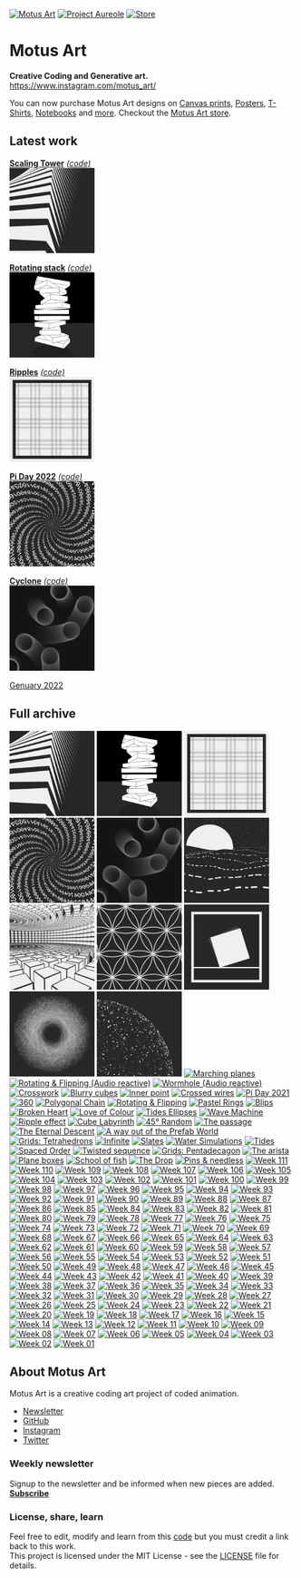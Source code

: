 [![Motus Art](assets/img/website/MotusArt.jpg "Motus Art")](#motus-art)
[![Project Aureole](assets/img/website/Project-Aureole.jpg "Project Aureole")](https://github.com/owenmcateer/Project-Aureole)
[![Store](assets/img/website/Buy-prints.jpg "Buy Motus Art Prints")](https://motusart.redbubble.com/)


# Motus Art

**Creative Coding and Generative art.**  
https://www.instagram.com/motus_art/

You can now purchase Motus Art designs on [Canvas prints](https://www.redbubble.com/people/motusart/shop?artistUserName=motusart&asc=u&iaCode=u-print-canvas), [Posters](https://www.redbubble.com/people/motusart/shop?artistUserName=motusart&asc=u&iaCode=u-print-poster), [T-Shirts](https://cottonbureau.com/people/owen-mcateer), [Notebooks](https://www.redbubble.com/people/motusart/shop?artistUserName=motusart&asc=u&iaCode=u-notebook-spiral) and [more](https://www.redbubble.com/people/motusart/shop).
Checkout the [Motus Art store](https://www.redbubble.com/people/motusart/shop).


## Latest work
[**Scaling Tower**][week158] [*(code)*][week158code]  
[![Scaling Tower)](./assets/img/preview/week_158.png)][week158]

[**Rotating stack**][week157] [*(code)*][week157code]  
[![Rotating stack)](./assets/img/preview/week_157.png)][week157]

[**Ripples**][week156] [*(code)*][week156code]  
[![Ripples)](./assets/img/preview/week_156.png)][week156]

[**Pi Day 2022**][week155] [*(code)*][week155code]  
[![Pi Day 2022)](./assets/img/preview/week_155.png)][week155]

[**Cyclone**][week154] [*(code)*][week154code]  
[![Cyclone)](./assets/img/preview/week_154.png)][week154]

[Genuary 2022](https://github.com/owenmcateer/Motus-Art/blob/master/GENUARY.md)


## Full archive
[![Scaling Tower](./assets/img/preview/week_158.png)][week158]
[![Rotating stack](./assets/img/preview/week_157.png)][week157]
[![Ripples](./assets/img/preview/week_156.png)][week156]
[![Pi Day 2022](./assets/img/preview/week_155.png)][week155]
[![Cyclone](./assets/img/preview/week_154.png)][week154]
[![Night ocean](./assets/img/preview/week_153.png)][week153]
[![Reactor core](./assets/img/preview/week_152.png)][week152]
[![Packed Circles](./assets/img/preview/week_150.png)][week150]
[![A loud GIF](./assets/img/preview/week_149.png)][week149]
[![Cobweb Frosting](./assets/img/preview/week_148.png)][week148]
[![Entity Globe](./assets/img/preview/week_147.png)][week147]
[![Marching planes](./assets/img/preview/week_146.png)][week146]
[![Rotating & Flipping (Audio reactive)](./assets/img/preview/week_136.png)][week145]
[![Wormhole (Audio reactive)](./assets/img/preview/week_103.png)][week144]
[![Crosswork](./assets/img/preview/week_143.png)][week143]
[![Blurry cubes](./assets/img/preview/week_142.png)][week142]
[![Inner point](./assets/img/preview/week_141.png)][week141]
[![Crossed wires](./assets/img/preview/week_140.png)][week140]
[![Pi Day 2021](./assets/img/preview/week_139.png)][week139]
[![360](./assets/img/preview/week_138.png)][week138]
[![Polygonal Chain](./assets/img/preview/week_137.png)][week137]
[![Rotating &amp; Flipping](./assets/img/preview/week_136.png)][week136]
[![Pastel Rings](./assets/img/preview/week_135.png)][week135]
[![Blips](./assets/img/preview/week_134.png)][week134]
[![Broken Heart](./assets/img/preview/week_133.png)][week133]
[![Love of Colour](./assets/img/preview/week_132.png)][week132]
[![Tides Ellipses](./assets/img/preview/week_131.png)][week131]
[![Wave Machine](./assets/img/preview/week_130.png)][week130]
[![Ripple effect](./assets/img/preview/week_129.png)][week129]
[![Cube Labyrinth](./assets/img/preview/week_128.png)][week128]
[![45° Random](./assets/img/preview/week_127.png)][week127]
[![The passage](./assets/img/preview/week_126.png)][week126]
[![The Eternal Descent](./assets/img/preview/week_125.png)][week125]
[![A way out of the Prefab World](./assets/img/preview/week_124.png)][week124]
[![Grids: Tetrahedrons](./assets/img/preview/week_123.png)][week123]
[![Infinite](./assets/img/preview/week_122.png)][week122]
[![Slates](./assets/img/preview/week_121.png)][week121]
[![Water Simulations](./assets/img/preview/WaterSimulations.png)][waterSims]
[![Tides](./assets/img/preview/week_120.png)][week120]
[![Spaced Order](./assets/img/preview/week_119.png)][week119]
[![Twisted sequence](./assets/img/preview/week_118.png)][week118]
[![Grids: Pentadecagon](./assets/img/preview/week_117.png)][week117]
[![The arista](./assets/img/preview/week_116.png)][week116]
[![Plane boxes](./assets/img/preview/week_115.png)][week115]
[![School of fish](./assets/img/preview/week_114.png)][week114]
[![The Drop](./assets/img/preview/week_113.png)][week113]
[![Pins & needless](./assets/img/preview/week_112.png)][week112]
[![Week 111](./assets/img/preview/week_111.png)][week111]
[![Week 110](./assets/img/preview/week_110.png)][week110]
[![Week 109](./assets/img/preview/week_109.png)][week109]
[![Week 108](./assets/img/preview/week_108.png)][week108]
[![Week 107](./assets/img/preview/week_107.png)][week107]
[![Week 106](./assets/img/preview/week_106.png)][week106]
[![Week 105](./assets/img/preview/week_105.png)][week105]
[![Week 104](./assets/img/preview/week_104.png)][week104]
[![Week 103](./assets/img/preview/week_103.png)][week103]
[![Week 102](./assets/img/preview/week_102.png)][week102]
[![Week 101](./assets/img/preview/week_101.png)][week101]
[![Week 100](./assets/img/preview/week_100.png)][week100]
[![Week 99](./assets/img/preview/week_99.png)][week99]
[![Week 98](./assets/img/preview/week_98.png)][week98]
[![Week 97](./assets/img/preview/week_97.png)][week97]
[![Week 96](./assets/img/preview/week_96.png)][week96]
[![Week 95](./assets/img/preview/week_95.png)][week95]
[![Week 94](./assets/img/preview/week_94.png)][week94]
[![Week 93](./assets/img/preview/week_93.png)][week93]
[![Week 92](./assets/img/preview/week_92.png)][week92]
[![Week 91](./assets/img/preview/week_91.png)][week91]
[![Week 90](./assets/img/preview/week_90.png)][week90]
[![Week 89](./assets/img/preview/week_89.png)][week89]
[![Week 88](./assets/img/preview/week_88.png)][week88]
[![Week 87](./assets/img/preview/week_87.png)][week87]
[![Week 86](./assets/img/preview/week_86.png)][week86]
[![Week 85](./assets/img/preview/week_85.png)][week85]
[![Week 84](./assets/img/preview/week_84.png)][week84]
[![Week 83](./assets/img/preview/week_83.png)][week83]
[![Week 82](./assets/img/preview/week_82.png)][week82]
[![Week 81](./assets/img/preview/week_81.png)][week81]
[![Week 80](./assets/img/preview/week_80.png)][week80]
[![Week 79](./assets/img/preview/week_79.png)][week79]
[![Week 78](./assets/img/preview/week_78.png)][week78]
[![Week 77](./assets/img/preview/week_77.png)][week77]
[![Week 76](./assets/img/preview/week_76.png)][week76]
[![Week 75](./assets/img/preview/week_75.png)][week75]
[![Week 74](./assets/img/preview/week_74.png)][week74]
[![Week 73](./assets/img/preview/week_73.png)][week73]
[![Week 72](./assets/img/preview/week_72.png)][week72]
[![Week 71](./assets/img/preview/week_71.png)][week71]
[![Week 70](./assets/img/preview/week_70.png)][week70]
[![Week 69](./assets/img/preview/week_69.png)][week69]
[![Week 68](./assets/img/preview/week_68.png)][week68]
[![Week 67](./assets/img/preview/week_67.png)][week67]
[![Week 66](./assets/img/preview/week_66.png)][week66]
[![Week 65](./assets/img/preview/week_65.png)][week65]
[![Week 64](./assets/img/preview/week_64.png)][week64]
[![Week 63](./assets/img/preview/week_63.png)][week63]
[![Week 62](./assets/img/preview/week_62.png)][week62]
[![Week 61](./assets/img/preview/week_61.png)][week61]
[![Week 60](./assets/img/preview/week_60.png)][week60]
[![Week 59](./assets/img/preview/week_59.png)][week59]
[![Week 58](./assets/img/preview/week_58.png)][week58]
[![Week 57](./assets/img/preview/week_57.png)][week57]
[![Week 56](./assets/img/preview/week_56.png)][week56]
[![Week 55](./assets/img/preview/week_55.png)][week55]
[![Week 54](./assets/img/preview/week_54.png)][week54]
[![Week 53](./assets/img/preview/week_53.png)][week53]
[![Week 52](./assets/img/preview/week_52.png)][week52]
[![Week 51](./assets/img/preview/week_51.png)][week51]
[![Week 50](./assets/img/preview/week_50.png)][week50]
[![Week 49](./assets/img/preview/week_49.png)][week49]
[![Week 48](./assets/img/preview/week_48.png)][week48]
[![Week 47](./assets/img/preview/week_47.png)][week47]
[![Week 46](./assets/img/preview/week_46.png)][week46]
[![Week 45](./assets/img/preview/week_45.png)][week45]
[![Week 44](./assets/img/preview/week_44.png)][week44]
[![Week 43](./assets/img/preview/week_43.png)][week43]
[![Week 42](./assets/img/preview/week_42.png)][week42]
[![Week 41](./assets/img/preview/week_41.png)][week41]
[![Week 40](./assets/img/preview/week_40.png)][week40]
[![Week 39](./assets/img/preview/week_39.png)][week39]
[![Week 38](./assets/img/preview/week_38.png)][week38]
[![Week 37](./assets/img/preview/week_37.png)][week37]
[![Week 36](./assets/img/preview/week_36.png)][week36]
[![Week 35](./assets/img/preview/week_35.png)][week35]
[![Week 34](./assets/img/preview/week_34.png)][week34]
[![Week 33](./assets/img/preview/week_33.png)][week33]
[![Week 32](./assets/img/preview/week_32.png)][week32]
[![Week 31](./assets/img/preview/week_31.png)][week31]
[![Week 30](./assets/img/preview/week_30.png)][week30]
[![Week 29](./assets/img/preview/week_29.png)][week29]
[![Week 28](./assets/img/preview/week_28.png)][week28]
[![Week 27](./assets/img/preview/week_27.png)][week27]
[![Week 26](./assets/img/preview/week_26.png)][week26]
[![Week 25](./assets/img/preview/week_25.png)][week25]
[![Week 24](./assets/img/preview/week_24.png)][week24]
[![Week 23](./assets/img/preview/week_23.png)][week23]
[![Week 22](./assets/img/preview/week_22.png)][week22]
[![Week 21](./assets/img/preview/week_21.png)][week21]
[![Week 20](./assets/img/preview/week_20.png)][week20]
[![Week 19](./assets/img/preview/week_19.png)][week19]
[![Week 18](./assets/img/preview/week_18.png)][week18]
[![Week 17](./assets/img/preview/week_17.png)][week17]
[![Week 16](./assets/img/preview/week_16.png)][week16]
[![Week 15](./assets/img/preview/week_15.png)][week15]
[![Week 14](./assets/img/preview/week_14.png)][week14]
[![Week 13](./assets/img/preview/week_13.png)][week13]
[![Week 12](./assets/img/preview/week_12.png)][week12]
[![Week 11](./assets/img/preview/week_11.png)][week11]
[![Week 10](./assets/img/preview/week_10.png)][week10]
[![Week 09](./assets/img/preview/week_09.png)][week09]
[![Week 08](./assets/img/preview/week_08.png)][week08]
[![Week 07](./assets/img/preview/week_07.png)][week07]
[![Week 06](./assets/img/preview/week_06.png)][week06]
[![Week 05](./assets/img/preview/week_05.png)][week05]
[![Week 04](./assets/img/preview/week_04.png)][week04]
[![Week 03](./assets/img/preview/week_03.png)][week03]
[![Week 02](./assets/img/preview/week_02.png)][week02]
[![Week 01](./assets/img/preview/week_01.png)][week01]

## About Motus Art

Motus Art is a creative coding art project of coded animation.
* [Newsletter](http://eepurl.com/dmntwP)
* [GitHub](https://github.com/owenmcateer)
* [Instagram](https://www.instagram.com/Motus_Art/)
* [Twitter](https://twitter.com/motus_art)

### Weekly newsletter

Signup to the newsletter and be informed when new pieces are added.  
[**Subscribe**](http://eepurl.com/dmntwP)

### License, share, learn

Feel free to edit, modify and learn from this [code](https://github.com/owenmcateer/Motus-Art) but you must credit a link back to this work.  
This project is licensed under the MIT License - see the [LICENSE](LICENSE) file for details.

[week01]: https://owenmcateer.github.io/Motus-Art/projects/week_01.html
[week01code]: https://github.com/owenmcateer/Motus-Art/blob/master/src/week_01/main.js
[week02]: https://owenmcateer.github.io/Motus-Art/projects/week_02.html
[week02code]: https://github.com/owenmcateer/Motus-Art/blob/master/src/week_02/main.js
[week03]: https://owenmcateer.github.io/Motus-Art/projects/week_03.html
[week03code]: https://github.com/owenmcateer/Motus-Art/blob/master/src/week_03/main.js
[week04]: https://owenmcateer.github.io/Motus-Art/projects/week_04.html
[week04code]: https://github.com/owenmcateer/Motus-Art/blob/master/src/week_04/main.js
[week05]: https://owenmcateer.github.io/Motus-Art/projects/week_05.html
[week05code]: https://github.com/owenmcateer/Motus-Art/blob/master/src/week_05/main.js
[week06]: https://owenmcateer.github.io/Motus-Art/projects/week_06.html
[week06code]: https://github.com/owenmcateer/Motus-Art/blob/master/src/week_06/main.js
[week07]: https://owenmcateer.github.io/Motus-Art/projects/week_07.html
[week07code]: https://github.com/owenmcateer/Motus-Art/blob/master/src/week_07/main.js
[week08]: https://owenmcateer.github.io/Motus-Art/projects/week_08.html
[week08code]: https://github.com/owenmcateer/Motus-Art/tree/master/src/week_08
[week09]: https://owenmcateer.github.io/Motus-Art/projects/week_09.html
[week09code]: https://github.com/owenmcateer/Motus-Art/blob/master/src/week_09/main.js
[week10]: https://owenmcateer.github.io/Motus-Art/projects/week_10.html
[week10code]: https://github.com/owenmcateer/Motus-Art/blob/master/src/week_10/main.js
[week11]: https://owenmcateer.github.io/Motus-Art/projects/week_11.html
[week11code]: https://github.com/owenmcateer/Motus-Art/blob/master/src/week_11/main.js
[week12]: https://owenmcateer.github.io/Motus-Art/projects/week_12.html
[week12code]: https://github.com/owenmcateer/Motus-Art/blob/master/src/week_12/main.js
[week13]: https://owenmcateer.github.io/Motus-Art/projects/week_13.html
[week13code]: https://github.com/owenmcateer/Motus-Art/blob/master/src/week_13/main.js
[week14]: https://owenmcateer.github.io/Motus-Art/projects/week_14.html
[week14code]: https://github.com/owenmcateer/Motus-Art/blob/master/src/week_14/main.js
[week15]: https://owenmcateer.github.io/Motus-Art/projects/week_15.html
[week15code]: https://github.com/owenmcateer/Motus-Art/blob/master/src/week_15/main.js
[week16]: https://owenmcateer.github.io/Motus-Art/projects/week_16.html
[week16code]: https://github.com/owenmcateer/Motus-Art/blob/master/src/week_16/main.js
[week17]: https://owenmcateer.github.io/Motus-Art/projects/week_17.html
[week17code]: https://github.com/owenmcateer/Motus-Art/blob/master/src/week_17/main.js
[week18]: https://owenmcateer.github.io/Motus-Art/projects/week_18.html
[week18code]: https://github.com/owenmcateer/Motus-Art/blob/master/src/week_18/main.js
[week19]: https://owenmcateer.github.io/Motus-Art/projects/week_19.html
[week19code]: https://github.com/owenmcateer/Motus-Art/blob/master/src/week_19/main.js
[week20]: https://owenmcateer.github.io/Motus-Art/projects/week_20.html
[week20code]: https://github.com/owenmcateer/Motus-Art/blob/master/src/week_20/main.js
[week21]: https://owenmcateer.github.io/Motus-Art/projects/week_21.html
[week21code]: https://github.com/owenmcateer/Motus-Art/blob/master/src/week_21/main.js
[week22]: https://owenmcateer.github.io/Motus-Art/projects/week_22.html
[week22code]: https://github.com/owenmcateer/Motus-Art/blob/master/src/week_22/main.js
[week23]: https://owenmcateer.github.io/Motus-Art/projects/week_23.html
[week23code]: https://github.com/owenmcateer/Motus-Art/blob/master/src/week_23/main.js
[week24]: https://owenmcateer.github.io/Motus-Art/projects/week_24.html
[week24code]: https://github.com/owenmcateer/Motus-Art/blob/master/src/week_24/main.js
[week25]: https://owenmcateer.github.io/Motus-Art/projects/week_25.html
[week25code]: https://github.com/owenmcateer/Motus-Art/blob/master/src/week_25/main.js
[week26]: https://owenmcateer.github.io/Motus-Art/projects/week_26.html
[week26code]: https://github.com/owenmcateer/Motus-Art/blob/master/src/week_26/main.js
[week27]: https://owenmcateer.github.io/Motus-Art/projects/week_27.html
[week27code]: https://github.com/owenmcateer/Motus-Art/blob/master/src/week_27/main.js
[week28]: https://owenmcateer.github.io/Motus-Art/projects/week_28.html
[week28code]: https://github.com/owenmcateer/Motus-Art/blob/master/src/week_28/main.js
[week29]: https://owenmcateer.github.io/Motus-Art/projects/week_29.html
[week29code]: https://github.com/owenmcateer/Motus-Art/blob/master/src/week_29/main.js
[codevember]: https://owenmcateer.github.io/Motus-Art/projects/codevember/
[week30]: https://owenmcateer.github.io/Motus-Art/projects/week_30.html
[week30code]: https://github.com/owenmcateer/Motus-Art/blob/master/src/week_30/main.js
[week31]: https://owenmcateer.github.io/Motus-Art/projects/week_31.html
[week31code]: https://github.com/owenmcateer/Motus-Art/blob/master/src/week_31/main.js
[week32]: https://owenmcateer.github.io/Motus-Art/projects/week_32.html
[week32code]: https://github.com/owenmcateer/Motus-Art/blob/master/src/week_32/main.js
[week33]: https://owenmcateer.github.io/Motus-Art/projects/week_33.html
[week33code]: https://github.com/owenmcateer/Motus-Art/blob/master/src/week_33/main.js
[week34]: https://owenmcateer.github.io/Motus-Art/projects/week_34.html
[week34code]: https://github.com/owenmcateer/Motus-Art/blob/master/src/week_34/main.js
[week35]: https://owenmcateer.github.io/Motus-Art/projects/week_35.html
[week35code]: https://github.com/owenmcateer/Motus-Art/blob/master/src/week_35/main.js
[week36]: https://owenmcateer.github.io/Motus-Art/projects/week_36.html
[week36code]: https://github.com/owenmcateer/Motus-Art/blob/master/src/week_36/main.js
[week37]: https://owenmcateer.github.io/Motus-Art/projects/week_37.html
[week37code]: https://github.com/owenmcateer/Motus-Art/blob/master/src/week_37/main.js
[week38]: https://owenmcateer.github.io/Motus-Art/projects/week_38.html
[week38code]: https://github.com/owenmcateer/Motus-Art/blob/master/src/week_38/main.js
[week39]: https://owenmcateer.github.io/Motus-Art/projects/week_39.html
[week39code]: https://github.com/owenmcateer/Motus-Art/blob/master/src/week_39/main.js
[week40]: https://owenmcateer.github.io/Motus-Art/projects/week_40.html
[week40code]: https://github.com/owenmcateer/Motus-Art/blob/master/src/week_40/main.js
[week41]: https://owenmcateer.github.io/Motus-Art/projects/week_41.html
[week41code]: https://github.com/owenmcateer/Motus-Art/blob/master/src/week_41/main.js
[week42]: https://owenmcateer.github.io/Motus-Art/projects/week_42.html
[week42code]: https://github.com/owenmcateer/Motus-Art/blob/master/src/week_42/main.js
[week43]: https://owenmcateer.github.io/Motus-Art/projects/week_43.html
[week43code]: https://github.com/owenmcateer/Motus-Art/blob/master/src/week_43/main.js
[week44]: https://owenmcateer.github.io/Motus-Art/projects/week_44.html
[week44code]: https://github.com/owenmcateer/Motus-Art/blob/master/src/week_44/main.js
[week45]: https://owenmcateer.github.io/Motus-Art/projects/week_45.html
[week45code]: https://github.com/owenmcateer/Motus-Art/blob/master/src/week_45/main.js
[week46]: https://owenmcateer.github.io/Motus-Art/projects/week_46.html
[week46code]: https://github.com/owenmcateer/Motus-Art/blob/master/src/week_46/main.js
[week47]: https://owenmcateer.github.io/Motus-Art/projects/week_47.html
[week47code]: https://github.com/owenmcateer/Motus-Art/blob/master/src/week_47/main.js
[week48]: https://owenmcateer.github.io/Motus-Art/projects/week_48.html
[week48code]: https://github.com/owenmcateer/Motus-Art/blob/master/src/week_48/main.js
[week49]: https://owenmcateer.github.io/Motus-Art/projects/week_49.html
[week49code]: https://github.com/owenmcateer/Motus-Art/blob/master/src/week_49/main.js
[week50]: https://owenmcateer.github.io/Motus-Art/projects/week_50.html
[week50code]: https://github.com/owenmcateer/Motus-Art/blob/master/src/week_50/main.js
[week51]: https://owenmcateer.github.io/Motus-Art/projects/week_51.html
[week51code]: https://github.com/owenmcateer/Motus-Art/blob/master/src/week_51/main.js
[week52]: https://owenmcateer.github.io/Motus-Art/projects/week_52.html
[week52code]: https://github.com/owenmcateer/Motus-Art/blob/master/src/week_52/main.js
[week53]: https://owenmcateer.github.io/Motus-Art/projects/week_53.html
[week53code]: https://github.com/owenmcateer/Motus-Art/blob/master/src/week_53/main.js
[week54]: https://owenmcateer.github.io/Motus-Art/projects/week_54.html
[week54code]: https://github.com/owenmcateer/Motus-Art/blob/master/src/week_54/main.js
[week55]: https://owenmcateer.github.io/Motus-Art/projects/week_55.html
[week55code]: https://github.com/owenmcateer/Motus-Art/blob/master/src/week_55/main.js
[week56]: https://owenmcateer.github.io/Motus-Art/projects/week_56.html
[week56code]: https://github.com/owenmcateer/Motus-Art/blob/master/src/week_56/main.js
[week57]: https://owenmcateer.github.io/Motus-Art/projects/week_57.html
[week57code]: https://github.com/owenmcateer/Motus-Art/blob/master/src/week_57/main.js
[week58]: https://owenmcateer.github.io/Motus-Art/projects/week_58.html
[week58code]: https://github.com/owenmcateer/Motus-Art/blob/master/src/week_58/main.js
[week59]: https://owenmcateer.github.io/Motus-Art/projects/week_59.html
[week59code]: https://github.com/owenmcateer/Motus-Art/blob/master/src/week_59/main.js
[week60]: https://owenmcateer.github.io/Motus-Art/projects/week_60.html
[week60code]: https://github.com/owenmcateer/Motus-Art/blob/master/src/week_60/main.js
[week61]: https://owenmcateer.github.io/Motus-Art/projects/week_61.html
[week61code]: https://github.com/owenmcateer/Motus-Art/blob/master/src/week_61/main.js
[week62]: https://owenmcateer.github.io/Motus-Art/projects/week_62.html
[week62code]: https://github.com/owenmcateer/Motus-Art/blob/master/src/week_62/main.js
[week63]: https://owenmcateer.github.io/Motus-Art/projects/week_63.html
[week63code]: https://github.com/owenmcateer/Motus-Art/blob/master/src/week_63/main.js
[week64]: https://owenmcateer.github.io/Motus-Art/projects/week_64.html
[week64code]: https://github.com/owenmcateer/Motus-Art/blob/master/src/week_64/main.js
[week65]: https://owenmcateer.github.io/Motus-Art/projects/week_65.html
[week65code]: https://github.com/owenmcateer/Motus-Art/blob/master/src/week_65/main.js
[week66]: https://owenmcateer.github.io/Motus-Art/projects/week_66.html
[week66code]: https://github.com/owenmcateer/Motus-Art/blob/master/src/week_66/main.js
[week67]: https://owenmcateer.github.io/Motus-Art/projects/week_67.html
[week67code]: https://github.com/owenmcateer/Motus-Art/blob/master/src/week_67/main.js
[week68]: https://owenmcateer.github.io/Motus-Art/projects/week_68.html
[week68code]: https://github.com/owenmcateer/Motus-Art/blob/master/src/week_68/main.js
[week69]: https://owenmcateer.github.io/Motus-Art/projects/week_69.html
[week69code]: https://github.com/owenmcateer/Motus-Art/blob/master/src/week_69/main.js
[week70]: https://owenmcateer.github.io/Motus-Art/projects/week_70.html
[week70code]: https://github.com/owenmcateer/Motus-Art/blob/master/src/week_70/main.js
[week71]: https://owenmcateer.github.io/Motus-Art/projects/week_71.html
[week71code]: https://github.com/owenmcateer/Motus-Art/blob/master/src/week_71/main.js
[week72]: https://owenmcateer.github.io/Motus-Art/projects/week_72.html
[week72code]: https://github.com/owenmcateer/Motus-Art/blob/master/src/week_72/main.js
[week73]: https://owenmcateer.github.io/Motus-Art/projects/week_73.html
[week73code]: https://github.com/owenmcateer/Motus-Art/blob/master/src/week_73/main.js
[week74]: https://owenmcateer.github.io/Motus-Art/projects/week_74.html
[week74code]: https://github.com/owenmcateer/Motus-Art/blob/master/src/week_74/main.js
[week75]: https://owenmcateer.github.io/Motus-Art/projects/week_75.html
[week75code]: https://github.com/owenmcateer/Motus-Art/blob/master/src/week_75/main.js
[week76]: https://owenmcateer.github.io/Motus-Art/projects/week_76.html
[week76code]: https://github.com/owenmcateer/Motus-Art/blob/master/src/week_76/main.js
[week77]: https://owenmcateer.github.io/Motus-Art/projects/week_77.html
[week77code]: https://github.com/owenmcateer/Motus-Art/blob/master/src/week_77/main.js
[week78]: https://owenmcateer.github.io/Motus-Art/projects/week_78.html
[week78code]: https://github.com/owenmcateer/Motus-Art/blob/master/src/week_78/main.js
[week79]: https://owenmcateer.github.io/Motus-Art/projects/week_79.html
[week79code]: https://github.com/owenmcateer/Motus-Art/blob/master/src/week_79/main.js
[week80]: https://owenmcateer.github.io/Motus-Art/projects/week_80.html
[week80code]: https://github.com/owenmcateer/Motus-Art/blob/master/src/week_80/
[week81]: https://owenmcateer.github.io/Motus-Art/projects/week_81.html
[week81code]: https://github.com/owenmcateer/Motus-Art/blob/master/src/week_81/main.js
[week82]: https://owenmcateer.github.io/Motus-Art/projects/week_82.html
[week82code]: https://github.com/owenmcateer/Motus-Art/blob/master/src/week_82/main.js
[week83]: https://owenmcateer.github.io/Motus-Art/projects/week_83.html
[week83code]: https://github.com/owenmcateer/Motus-Art/blob/master/src/week_83/main.js
[week84]: https://owenmcateer.github.io/Motus-Art/projects/week_84.html
[week84code]: https://github.com/owenmcateer/Motus-Art/blob/master/src/week_84/main.js
[week85]: https://owenmcateer.github.io/Motus-Art/projects/week_85.html
[week85code]: https://github.com/owenmcateer/Motus-Art/blob/master/src/week_85/
[week86]: https://owenmcateer.github.io/Motus-Art/projects/week_86.html
[week86code]: https://github.com/owenmcateer/Motus-Art/blob/master/src/week_86/main.js
[week87]: https://owenmcateer.github.io/Motus-Art/projects/week_87.html
[week87code]: https://github.com/owenmcateer/Motus-Art/blob/master/src/week_87/main.js
[week88]: https://owenmcateer.github.io/Motus-Art/projects/week_88.html
[week88code]: https://github.com/owenmcateer/Motus-Art/blob/master/src/week_88/main.js
[week89]: https://owenmcateer.github.io/Motus-Art/projects/week_89.html
[week89code]: https://github.com/owenmcateer/Motus-Art/blob/master/src/week_89/main.js
[week90]: https://owenmcateer.github.io/Motus-Art/projects/week_90.html
[week90code]: https://github.com/owenmcateer/Motus-Art/blob/master/src/week_90/main.js
[week91]: https://owenmcateer.github.io/Motus-Art/projects/week_91.html
[week91code]: https://github.com/owenmcateer/Motus-Art/blob/master/src/week_91/main.js
[week92]: https://owenmcateer.github.io/Motus-Art/projects/week_92.html
[week92code]: https://github.com/owenmcateer/Motus-Art/blob/master/src/week_92/main.js
[week93]: https://owenmcateer.github.io/Motus-Art/projects/week_93.html
[week93code]: https://github.com/owenmcateer/Motus-Art/blob/master/src/week_93/main.js
[week94]: https://owenmcateer.github.io/Motus-Art/projects/week_94.html
[week94code]: https://github.com/owenmcateer/Motus-Art/blob/master/src/week_94/main.js
[week95]: https://owenmcateer.github.io/Motus-Art/projects/week_95.html
[week95code]: https://github.com/owenmcateer/Motus-Art/blob/master/src/week_95/
[week96]: https://owenmcateer.github.io/Motus-Art/projects/week_96.html
[week96code]: https://github.com/owenmcateer/Motus-Art/blob/master/src/week_96/main.js
[week97]: https://owenmcateer.github.io/Motus-Art/projects/week_97.html
[week97code]: https://github.com/owenmcateer/Motus-Art/blob/master/src/week_97/main.js
[week98]: https://owenmcateer.github.io/Motus-Art/projects/week_98.html
[week98code]: https://github.com/owenmcateer/Motus-Art/blob/master/src/week_98/main.js
[week99]: https://owenmcateer.github.io/Motus-Art/projects/week_99.html
[week99code]: https://github.com/owenmcateer/Motus-Art/blob/master/src/week_99/main.js
[week100]: https://owenmcateer.github.io/Motus-Art/projects/week_100.html
[week100code]: https://github.com/owenmcateer/Motus-Art/blob/master/src/week_100/main.js
[week101]: https://owenmcateer.github.io/Motus-Art/projects/week_101.html
[week101code]: https://github.com/owenmcateer/Motus-Art/blob/master/src/week_101/main.js
[week102]: https://owenmcateer.github.io/Motus-Art/projects/week_102.html
[week102code]: https://github.com/owenmcateer/Motus-Art/blob/master/src/week_102/main.js
[week103]: https://owenmcateer.github.io/Motus-Art/projects/week_103.html
[week103code]: https://github.com/owenmcateer/Motus-Art/blob/master/src/week_103/main.js
[week104]: https://owenmcateer.github.io/Motus-Art/projects/week_104.html
[week104code]: https://github.com/owenmcateer/Motus-Art/blob/master/src/week_104/main.js
[week105]: https://owenmcateer.github.io/Motus-Art/projects/week_105.html
[week105code]: https://github.com/owenmcateer/Motus-Art/blob/master/src/week_105/main.js
[week106]: https://owenmcateer.github.io/Motus-Art/projects/week_106.html
[week106code]: https://github.com/owenmcateer/Motus-Art/blob/master/src/week_106/main.js
[week107]: https://owenmcateer.github.io/Motus-Art/projects/week_107.html
[week107code]: https://github.com/owenmcateer/Motus-Art/blob/master/src/week_107/main.js
[week108]: https://owenmcateer.github.io/Motus-Art/projects/week_108.html
[week108code]: https://github.com/owenmcateer/Motus-Art/blob/master/src/week_108/main.js
[week109]: https://owenmcateer.github.io/Motus-Art/projects/week_109.html
[week109code]: https://github.com/owenmcateer/Motus-Art/blob/master/src/week_109/main.js
[week110]: https://owenmcateer.github.io/Motus-Art/projects/week_110.html
[week110code]: https://github.com/owenmcateer/Motus-Art/blob/master/src/week_110/main.js
[week111]: https://owenmcateer.github.io/Motus-Art/projects/week_111.html
[week111code]: https://github.com/owenmcateer/Motus-Art/blob/master/src/week_111/main.js
[week112]: https://owenmcateer.github.io/Motus-Art/projects/week_112.html
[week112code]: https://github.com/owenmcateer/Motus-Art/blob/master/src/week_112/main.js
[week113]: https://owenmcateer.github.io/Motus-Art/projects/week_113.html
[week113code]: https://github.com/owenmcateer/Motus-Art/blob/master/src/week_113/main.js
[week114]: https://owenmcateer.github.io/Motus-Art/projects/week_114.html
[week114code]: https://github.com/owenmcateer/Motus-Art/blob/master/src/week_114/main.js
[week115]: https://owenmcateer.github.io/Motus-Art/projects/week_115.html
[week115code]: https://github.com/owenmcateer/Motus-Art/blob/master/src/week_115/main.js
[week116]: https://owenmcateer.github.io/Motus-Art/projects/week_116.html
[week116code]: https://github.com/owenmcateer/Motus-Art/blob/master/src/week_116/main.js
[week117]: https://owenmcateer.github.io/Motus-Art/projects/week_117.html
[week117code]: https://github.com/owenmcateer/Motus-Art/blob/master/src/week_117/main.js
[week118]: https://owenmcateer.github.io/Motus-Art/projects/week_118.html
[week118code]: https://github.com/owenmcateer/Motus-Art/blob/master/src/week_118/main.js
[week119]: https://owenmcateer.github.io/Motus-Art/projects/week_119.html
[week119code]: https://github.com/owenmcateer/Motus-Art/blob/master/src/week_119/main.js
[week120]: https://owenmcateer.github.io/Motus-Art/projects/week_120.html
[week120code]: https://github.com/owenmcateer/Motus-Art/blob/master/src/week_120/main.js
[waterSims]: https://owenmcateer.github.io/Motus-Art/projects/water-simulations/1.SlideFall.html
[waterSimsCode]: https://github.com/owenmcateer/Motus-Art/blob/master//projects/water-simulations/
[week121]: https://owenmcateer.github.io/Motus-Art/projects/week_121.html
[week121code]: https://github.com/owenmcateer/Motus-Art/blob/master/src/week_121/main.js
[week122]: https://owenmcateer.github.io/Motus-Art/projects/week_122.html
[week122code]: https://github.com/owenmcateer/Motus-Art/blob/master/src/week_122/main.js
[week123]: https://owenmcateer.github.io/Motus-Art/projects/week_123.html
[week123code]: https://github.com/owenmcateer/Motus-Art/blob/master/src/week_123/
[week124]: https://owenmcateer.github.io/Motus-Art/projects/week_124.html
[week124code]: https://github.com/owenmcateer/Motus-Art/blob/master/src/week_124/
[week125]: https://owenmcateer.github.io/Motus-Art/projects/week_125.html
[week125code]: https://github.com/owenmcateer/Motus-Art/blob/master/src/week_125/main.js
[week126]: https://owenmcateer.github.io/Motus-Art/projects/week_126.html
[week126code]: https://github.com/owenmcateer/Motus-Art/blob/master/src/week_126/main.js
[week127]: https://owenmcateer.github.io/Motus-Art/projects/week_127.html
[week127code]: https://github.com/owenmcateer/Motus-Art/blob/master/src/week_127/main.js
[week128]: https://owenmcateer.github.io/Motus-Art/projects/week_128.html
[week128code]: https://github.com/owenmcateer/Motus-Art/blob/master/src/week_128/main.js
[week129]: https://owenmcateer.github.io/Motus-Art/projects/week_129.html
[week129code]: https://github.com/owenmcateer/Motus-Art/blob/master/src/week_129/main.js
[week130]: https://owenmcateer.github.io/Motus-Art/projects/week_130.html
[week130code]: https://github.com/owenmcateer/Motus-Art/blob/master/src/week_130/main.js
[week131]: https://owenmcateer.github.io/Motus-Art/projects/week_131.html
[week131code]: https://github.com/owenmcateer/Motus-Art/blob/master/src/week_131/main.js
[week132]: https://owenmcateer.github.io/Motus-Art/projects/week_132.html
[week132code]: https://github.com/owenmcateer/Motus-Art/blob/master/src/week_132/main.js
[week133]: https://owenmcateer.github.io/Motus-Art/projects/week_133.html
[week133code]: https://github.com/owenmcateer/Motus-Art/blob/master/src/week_133/main.js
[week134]: https://owenmcateer.github.io/Motus-Art/projects/week_134.html
[week134code]: https://github.com/owenmcateer/Motus-Art/blob/master/src/week_134/main.js
[week135]: https://owenmcateer.github.io/Motus-Art/projects/week_135.html
[week135code]: https://github.com/owenmcateer/Motus-Art/blob/master/src/week_135/main.js
[week136]: https://owenmcateer.github.io/Motus-Art/projects/week_136.html
[week136code]: https://github.com/owenmcateer/Motus-Art/blob/master/src/week_136/main.js
[week137]: https://owenmcateer.github.io/Motus-Art/projects/week_137.html
[week137code]: https://github.com/owenmcateer/Motus-Art/tree/master/src/week_137
[week138]: https://owenmcateer.github.io/Motus-Art/projects/week_138.html
[week138code]: https://github.com/owenmcateer/Motus-Art/blob/master/src/week_138/main.js
[week139]: https://owenmcateer.github.io/Motus-Art/projects/week_139.html
[week139code]: https://github.com/owenmcateer/Motus-Art/blob/master/src/week_139/main.js
[week140]: https://owenmcateer.github.io/Motus-Art/projects/week_140.html
[week140code]: https://github.com/owenmcateer/Motus-Art/blob/master/src/week_140/main.js
[week141]: https://owenmcateer.github.io/Motus-Art/projects/week_141.html
[week141code]: https://github.com/owenmcateer/Motus-Art/blob/master/src/week_141/main.js
[week142]: https://owenmcateer.github.io/Motus-Art/projects/week_142.html
[week142code]: https://github.com/owenmcateer/Motus-Art/blob/master/src/week_142/main.js
[week143]: https://owenmcateer.github.io/Motus-Art/projects/week_143.html
[week143code]: https://github.com/owenmcateer/Motus-Art/blob/master/src/week_143/main.js
[week144]: https://owenmcateer.github.io/Motus-Art/projects/week_144.html
[week144code]: https://github.com/owenmcateer/Motus-Art/blob/master/src/week_144/main.js
[week145]: https://owenmcateer.github.io/Motus-Art/projects/week_145.html
[week145code]: https://github.com/owenmcateer/Motus-Art/blob/master/src/week_145/main.js
[week146]: https://owenmcateer.github.io/Motus-Art/projects/week_146.html
[week146code]: https://github.com/owenmcateer/Motus-Art/tree/master/src/week_146
[your10print]: https://owenmcateer.github.io/Motus-Art/projects/your10print.html
[week147]: https://owenmcateer.github.io/Motus-Art/projects/week_147.html
[week147code]: https://github.com/owenmcateer/Motus-Art/tree/master/src/week_147/main.js
[week148]: https://owenmcateer.github.io/Motus-Art/projects/week_148.html
[week148code]: https://github.com/owenmcateer/Motus-Art/tree/master/src/week_148/main.js
[week149]: https://owenmcateer.github.io/Motus-Art/projects/week_149.html
[week149code]: https://github.com/owenmcateer/Motus-Art/tree/master/src/week_149/main.js
[week150]: https://owenmcateer.github.io/Motus-Art/projects/week_150.html
[week150code]: https://github.com/owenmcateer/Motus-Art/tree/master/src/week_150/
[week152]: https://owenmcateer.github.io/Motus-Art/projects/week_152.html
[week152code]: https://github.com/owenmcateer/Motus-Art/tree/master/src/week_152/main.js
[week153]: https://owenmcateer.github.io/Motus-Art/projects/week_153.html
[week153code]: https://github.com/owenmcateer/Motus-Art/tree/master/src/week_153/main.js
[week154]: https://owenmcateer.github.io/Motus-Art/projects/week_154.html
[week154code]: https://github.com/owenmcateer/Motus-Art/tree/master/src/week_154/main.js
[week155]: https://owenmcateer.github.io/Motus-Art/projects/week_155.html
[week155code]: https://github.com/owenmcateer/Motus-Art/tree/master/src/week_155/main.js
[week156]: https://owenmcateer.github.io/Motus-Art/projects/week_156.html
[week156code]: https://github.com/owenmcateer/Motus-Art/tree/master/src/week_156/main.js
[week157]: https://owenmcateer.github.io/Motus-Art/projects/week_157.html
[week157code]: https://github.com/owenmcateer/Motus-Art/tree/master/src/week_157/main.js
[week158]: https://owenmcateer.github.io/Motus-Art/projects/week_158.html
[week158code]: https://github.com/owenmcateer/Motus-Art/tree/master/src/week_158/main.js
